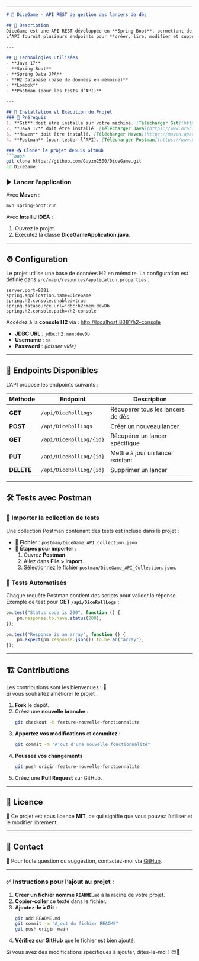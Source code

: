 
---

```markdown
# 🎲 DiceGame - API REST de gestion des lancers de dés

## 📌 Description
DiceGame est une API REST développée en **Spring Boot**, permettant de gérer des lancers de dés et d'enregistrer leurs résultats dans une base de données H2.  
L’API fournit plusieurs endpoints pour **créer, lire, modifier et supprimer** les enregistrements des lancers de dés.

---

## 🔧 Technologies Utilisées
- **Java 17**
- **Spring Boot**
- **Spring Data JPA**
- **H2 Database (base de données en mémoire)**
- **Lombok**
- **Postman (pour les tests d’API)**

---

## 🚀 Installation et Exécution du Projet
### 📌 Prérequis
1. **Git** doit être installé sur votre machine. [Télécharger Git](https://git-scm.com/downloads)
2. **Java 17** doit être installé. [Télécharger Java](https://www.oracle.com/java/technologies/javase/jdk17-archive-downloads.html)
3. **Maven** doit être installé. [Télécharger Maven](https://maven.apache.org/download.cgi)
4. **Postman** (pour tester l’API). [Télécharger Postman](https://www.postman.com/downloads/)

### 📥 Cloner le projet depuis GitHub
```bash
git clone https://github.com/Guyzo2500/DiceGame.git
cd DiceGame
```

### ▶️ Lancer l’application
Avec **Maven** :
```bash
mvn spring-boot:run
```
Avec **IntelliJ IDEA** :
1. Ouvrez le projet.
2. Exécutez la classe **DiceGameApplication.java**.

---

## ⚙️ Configuration
Le projet utilise une base de données H2 en mémoire. La configuration est définie dans `src/main/resources/application.properties` :
```properties
server.port=8081
spring.application.name=DiceGame
spring.h2.console.enabled=true
spring.datasource.url=jdbc:h2:mem:devDb
spring.h2.console.path=/h2-console
```
Accédez à la **console H2** via : [http://localhost:8081/h2-console](http://localhost:8081/h2-console)  
- **JDBC URL** : `jdbc:h2:mem:devDb`
- **Username** : `sa`
- **Password** : _(laisser vide)_

---

## 📖 Endpoints Disponibles
L’API propose les endpoints suivants :

| Méthode | Endpoint | Description |
|---------|------------------------|-----------------------------------|
| **GET** | `/api/DiceRollLogs` | Récupérer tous les lancers de dés |
| **POST** | `/api/DiceRollLogs` | Créer un nouveau lancer |
| **GET** | `/api/DiceRollLog/{id}` | Récupérer un lancer spécifique |
| **PUT** | `/api/DiceRollLog/{id}` | Mettre à jour un lancer existant |
| **DELETE** | `/api/DiceRollLog/{id}` | Supprimer un lancer |

---

## 🛠️ Tests avec Postman
### 📌 Importer la collection de tests
Une collection Postman contenant des tests est incluse dans le projet :
- 📂 **Fichier** : `postman/DiceGame_API_Collection.json`
- 📌 **Étapes pour importer** :
  1. Ouvrez **Postman**.
  2. Allez dans **File > Import**.
  3. Sélectionnez le fichier `postman/DiceGame_API_Collection.json`.

### 📌 Tests Automatisés
Chaque requête Postman contient des scripts pour valider la réponse.  
Exemple de test pour **GET `/api/DiceRollLogs`** :
```javascript
pm.test("Status code is 200", function () {
    pm.response.to.have.status(200);
});

pm.test("Response is an array", function () {
    pm.expect(pm.response.json()).to.be.an("array");
});
```

---

## 🏗️ Contributions
Les contributions sont les bienvenues ! 🚀  
Si vous souhaitez améliorer le projet :
1. **Fork** le dépôt.
2. Créez une **nouvelle branche** :
   ```bash
   git checkout -b feature-nouvelle-fonctionnalite
   ```
3. **Apportez vos modifications** et **commitez** :
   ```bash
   git commit -m "Ajout d'une nouvelle fonctionnalité"
   ```
4. **Poussez vos changements** :
   ```bash
   git push origin feature-nouvelle-fonctionnalite
   ```
5. Créez une **Pull Request** sur GitHub.

---

## 📜 Licence
📌 Ce projet est sous licence **MIT**, ce qui signifie que vous pouvez l’utiliser et le modifier librement.

---

## 📧 Contact
📧 Pour toute question ou suggestion, contactez-moi via [GitHub](https://github.com/Guyzo2500).

---

### ✅ Instructions pour l’ajout au projet :
1. **Créer un fichier nommé `README.md`** à la racine de votre projet.
2. **Copier-coller** ce texte dans le fichier.
3. **Ajoutez-le à Git** :
   ```bash
   git add README.md
   git commit -m "Ajout du fichier README"
   git push origin main
   ```
4. **Vérifiez sur GitHub** que le fichier est bien ajouté.

Si vous avez des modifications spécifiques à ajouter, dites-le-moi ! 😊🚀
```
